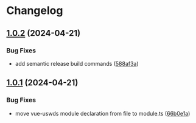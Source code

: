 # Changelog

## [1.0.2](https://github.com/patrickcate/nuxt-uswds/compare/v1.0.1...v1.0.2) (2024-04-21)


### Bug Fixes

* add semantic release build commands ([588af3a](https://github.com/patrickcate/nuxt-uswds/commit/588af3a236d4c13f8dd0f6c87785b7eb68a40aa9))

## [1.0.1](https://github.com/patrickcate/nuxt-uswds/compare/v1.0.0...v1.0.1) (2024-04-21)


### Bug Fixes

* move vue-uswds module declaration from file to module.ts ([66b0e1a](https://github.com/patrickcate/nuxt-uswds/commit/66b0e1a039168d3ce7f14c2d99b1ba19ff5396cb))

